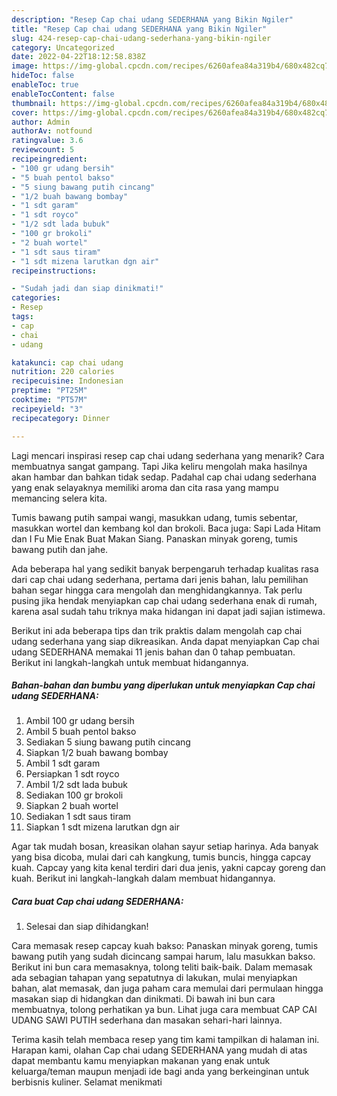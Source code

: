 ```yaml
---
description: "Resep Cap chai udang SEDERHANA yang Bikin Ngiler"
title: "Resep Cap chai udang SEDERHANA yang Bikin Ngiler"
slug: 424-resep-cap-chai-udang-sederhana-yang-bikin-ngiler
category: Uncategorized
date: 2022-04-22T18:12:58.838Z
image: https://img-global.cpcdn.com/recipes/6260afea84a319b4/680x482cq70/cap-chai-udang-sederhana-foto-resep-utama.jpg
hideToc: false
enableToc: true
enableTocContent: false
thumbnail: https://img-global.cpcdn.com/recipes/6260afea84a319b4/680x482cq70/cap-chai-udang-sederhana-foto-resep-utama.jpg
cover: https://img-global.cpcdn.com/recipes/6260afea84a319b4/680x482cq70/cap-chai-udang-sederhana-foto-resep-utama.jpg
author: Admin
authorAv: notfound
ratingvalue: 3.6
reviewcount: 5
recipeingredient:
- "100 gr udang bersih"
- "5 buah pentol bakso"
- "5 siung bawang putih cincang"
- "1/2 buah bawang bombay"
- "1 sdt garam"
- "1 sdt royco"
- "1/2 sdt lada bubuk"
- "100 gr brokoli"
- "2 buah wortel"
- "1 sdt saus tiram"
- "1 sdt mizena larutkan dgn air"
recipeinstructions:

- "Sudah jadi dan siap dinikmati!"
categories:
- Resep
tags:
- cap
- chai
- udang

katakunci: cap chai udang 
nutrition: 220 calories
recipecuisine: Indonesian
preptime: "PT25M"
cooktime: "PT57M"
recipeyield: "3"
recipecategory: Dinner

---
```



Lagi mencari inspirasi resep cap chai udang sederhana yang menarik? Cara membuatnya sangat gampang. Tapi Jika keliru mengolah maka hasilnya akan hambar dan bahkan tidak sedap. Padahal cap chai udang sederhana yang enak selayaknya memiliki aroma dan cita rasa yang mampu memancing selera kita.


Tumis bawang putih sampai wangi, masukkan udang, tumis sebentar, masukkan wortel dan kembang kol dan brokoli. Baca juga: Sapi Lada Hitam dan I Fu Mie Enak Buat Makan Siang. Panaskan minyak goreng, tumis bawang putih dan jahe.

Ada beberapa hal yang sedikit banyak berpengaruh terhadap kualitas rasa dari cap chai udang sederhana, pertama dari jenis bahan, lalu pemilihan bahan segar hingga cara mengolah dan menghidangkannya. Tak perlu pusing jika hendak menyiapkan cap chai udang sederhana enak di rumah, karena asal sudah tahu triknya maka hidangan ini dapat jadi sajian istimewa.


Berikut ini ada beberapa tips dan trik praktis dalam mengolah cap chai udang sederhana yang siap dikreasikan. Anda dapat menyiapkan Cap chai udang SEDERHANA memakai 11 jenis bahan dan 0 tahap pembuatan. Berikut ini langkah-langkah untuk membuat hidangannya.

<!--inarticleads1-->

##### Bahan-bahan dan bumbu yang diperlukan untuk menyiapkan Cap chai udang SEDERHANA:

1. Ambil 100 gr udang bersih
1. Ambil 5 buah pentol bakso
1. Sediakan 5 siung bawang putih cincang
1. Siapkan 1/2 buah bawang bombay
1. Ambil 1 sdt garam
1. Persiapkan 1 sdt royco
1. Ambil 1/2 sdt lada bubuk
1. Sediakan 100 gr brokoli
1. Siapkan 2 buah wortel
1. Sediakan 1 sdt saus tiram
1. Siapkan 1 sdt mizena larutkan dgn air


Agar tak mudah bosan, kreasikan olahan sayur setiap harinya. Ada banyak yang bisa dicoba, mulai dari cah kangkung, tumis buncis, hingga capcay kuah. Capcay yang kita kenal terdiri dari dua jenis, yakni capcay goreng dan kuah. Berikut ini langkah-langkah dalam membuat hidangannya. 

<!--inarticleads2-->

##### Cara buat Cap chai udang SEDERHANA:


1. Selesai dan siap dihidangkan!

Cara memasak resep capcay kuah bakso: Panaskan minyak goreng, tumis bawang putih yang sudah dicincang sampai harum, lalu masukkan bakso. Berikut ini bun cara memasaknya, tolong teliti baik-baik. Dalam memasak ada sebagian tahapan yang sepatutnya di lakukan, mulai menyiapkan bahan, alat memasak, dan juga paham cara memulai dari permulaan hingga masakan siap di hidangkan dan dinikmati. Di bawah ini bun cara membuatnya, tolong perhatikan ya bun. Lihat juga cara membuat CAP CAI UDANG SAWI PUTIH sederhana dan masakan sehari-hari lainnya. 

Terima kasih telah membaca resep yang tim kami tampilkan di halaman ini. Harapan kami, olahan Cap chai udang SEDERHANA yang mudah di atas dapat membantu kamu menyiapkan makanan yang enak untuk keluarga/teman maupun menjadi ide bagi anda yang berkeinginan untuk berbisnis kuliner. Selamat menikmati
